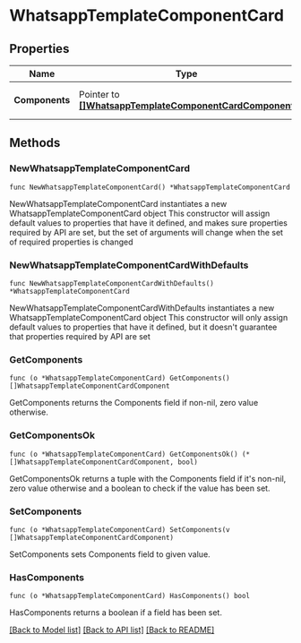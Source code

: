 # WhatsappTemplateComponentCard

## Properties

Name | Type | Description | Notes
------------ | ------------- | ------------- | -------------
**Components** | Pointer to [**[]WhatsappTemplateComponentCardComponent**](WhatsappTemplateComponentCardComponent.md) | **Required.** Card components. | [optional] 

## Methods

### NewWhatsappTemplateComponentCard

`func NewWhatsappTemplateComponentCard() *WhatsappTemplateComponentCard`

NewWhatsappTemplateComponentCard instantiates a new WhatsappTemplateComponentCard object
This constructor will assign default values to properties that have it defined,
and makes sure properties required by API are set, but the set of arguments
will change when the set of required properties is changed

### NewWhatsappTemplateComponentCardWithDefaults

`func NewWhatsappTemplateComponentCardWithDefaults() *WhatsappTemplateComponentCard`

NewWhatsappTemplateComponentCardWithDefaults instantiates a new WhatsappTemplateComponentCard object
This constructor will only assign default values to properties that have it defined,
but it doesn't guarantee that properties required by API are set

### GetComponents

`func (o *WhatsappTemplateComponentCard) GetComponents() []WhatsappTemplateComponentCardComponent`

GetComponents returns the Components field if non-nil, zero value otherwise.

### GetComponentsOk

`func (o *WhatsappTemplateComponentCard) GetComponentsOk() (*[]WhatsappTemplateComponentCardComponent, bool)`

GetComponentsOk returns a tuple with the Components field if it's non-nil, zero value otherwise
and a boolean to check if the value has been set.

### SetComponents

`func (o *WhatsappTemplateComponentCard) SetComponents(v []WhatsappTemplateComponentCardComponent)`

SetComponents sets Components field to given value.

### HasComponents

`func (o *WhatsappTemplateComponentCard) HasComponents() bool`

HasComponents returns a boolean if a field has been set.


[[Back to Model list]](../README.md#documentation-for-models) [[Back to API list]](../README.md#documentation-for-api-endpoints) [[Back to README]](../README.md)


